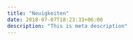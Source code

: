 ```yaml
---
title: "Neuigkeiten"
date: 2018-07-07T18:23:33+06:00
description: "This is meta description"
---
```

